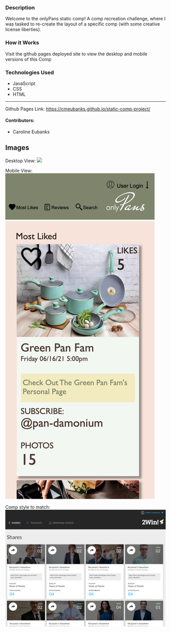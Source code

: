 ### Description
Welcome to the onlyPans static comp! A comp recreation challenge, where I was tasked to re-create the layout of a specific comp (with some creative license liberties).

### How it Works
Visit the github pages deployed site to view the desktop and mobile versions of this Comp

### Technologies Used
- JavaScript
- CSS
- HTML

*********************************************************
Github Pages Link: https://cmeubanks.github.io/static-comp-project/

#### Contributors:
- Caroline Eubanks

## Images

Desktop View:
![](assets/desktop.view.png)


Mobile View:
![](assets/mobile-view.png)

Comp style to match:
![](assets/comp.png)
